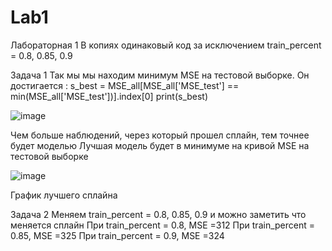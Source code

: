 # Lab1
Лабораторная 1
В копиях одинаковый код за исключением train_percent = 0.8, 0.85, 0.9

Задача 1
Так мы мы находим минимум MSE на тестовой выборке. Он достигается :
s_best = MSE_all[MSE_all['MSE_test'] == min(MSE_all['MSE_test'])].index[0]
print(s_best)

![image](https://user-images.githubusercontent.com/98012309/193695827-57444a11-9886-4f93-b805-6f39aa70b6b4.png)

Чем больше наблюдений, через который прошел сплайн, тем точнее будет моделью Лучшая модель будет в минимуме на кривой MSE на тестовой выборке

![image](https://user-images.githubusercontent.com/98012309/193696139-281b683f-064a-4323-b946-842b55595b55.png)

График лучшего сплайна

Задача 2
Меняем train_percent = 0.8, 0.85, 0.9 и можно заметить что меняется сплайн
При train_percent = 0.8, MSE =312
При train_percent = 0.85, MSE =325
При train_percent = 0.9, MSE =324
